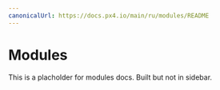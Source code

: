 ```yaml
---
canonicalUrl: https://docs.px4.io/main/ru/modules/README
---
```


# Modules

This is a placholder for modules docs. Built but not in sidebar.
